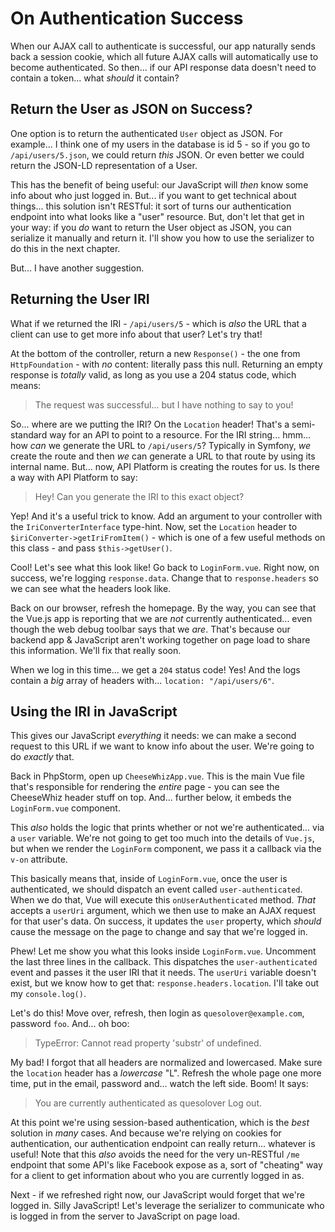 # On Authentication Success

When our AJAX call to authenticate is successful, our app naturally sends back a
session cookie, which all future AJAX calls will automatically use to become
authenticated. So then... if our API response data doesn't need to contain a token...
what *should* it contain?

## Return the User as JSON on Success?

One option is to return the authenticated `User` object as JSON. For example...
I think one of my users in the database is id 5 - so if you go to `/api/users/5.json`,
we could return *this* JSON. Or even better we could return the JSON-LD representation
of a User.

This has the benefit of being useful: our JavaScript will *then* know some info
about who just logged in. But... if you want to get technical about things... this
solution isn't RESTful: it sort of turns our authentication endpoint into what looks
like a "user" resource. But, don't let that get in your way: if you *do* want to
return the User object as JSON, you can serialize it manually and return it. I'll
show you how to use the serializer to do this in the next chapter.

But... I have another suggestion.

## Returning the User IRI

What if we returned the IRI - `/api/users/5` - which is *also* the URL that a
client can use to get more info about that user? Let's try that!

At the bottom of the controller, return a new `Response()` - the one from
`HttpFoundation` - with *no* content: literally pass this null. Returning an
empty response is *totally* valid, as long as you use a 204 status code, which
means:

> The request was successful... but I have nothing to say to you!

So... where are we putting the IRI? On the `Location` header! That's a semi-standard
way for an API to point to a resource. For the IRI string... hmm... how *can* we
generate the URL to `/api/users/5`? Typically in Symfony, *we* create the route
and then *we* can generate a URL to that route by using its internal name. But...
now, API Platform is creating the routes for us. Is there a way with API Platform
to say:

> Hey! Can you generate the IRI to this exact object?

Yep! And it's a useful trick to know. Add an argument to your controller with
the `IriConverterInterface` type-hint. Now, set the `Location` header to
`$iriConverter->getIriFromItem()` - which is one of a few useful methods on this
class - and pass `$this->getUser()`.

Cool! Let's see what this look like! Go back to `LoginForm.vue`. Right now,
on success, we're logging `response.data`. Change that to  `response.headers` so
we can see what the headers look like.

Back on our browser, refresh the homepage. By the way, you can see that the Vue.js
app is reporting that we are *not* currently authenticated... even though the web
debug toolbar says that we *are*. That's because our backend app & JavaScript aren't
working together on page load to share this information. We'll fix that really
soon.

When we log in this time... we get a `204` status code! Yes! And the logs contain
a *big* array of headers with... `location: "/api/users/6"`.

## Using the IRI in JavaScript

This gives our JavaScript *everything* it needs: we can make a second request to
this URL if we want to know info about the user. We're going to do *exactly* that.

Back in PhpStorm, open up `CheeseWhizApp.vue`. This is the main Vue file that's
responsible for rendering the *entire* page - you can see the CheeseWhiz header
stuff on top. And... further below, it embeds the `LoginForm.vue` component.

This *also* holds the logic that prints whether or not we're authenticated... via
a `user` variable. We're not going to get too much into the details of `Vue.js`,
but when we render the `LoginForm` component, we pass it a callback via
the `v-on` attribute.

This basically means that, inside of `LoginForm.vue`, once the user is authenticated,
we should dispatch an event called `user-authenticated`. When we do that, Vue
will execute this `onUserAuthenticated` method. *That* accepts a `userUri` argument,
which we then use to make an AJAX request for that user's data. On success, it
updates the `user` property, which *should* cause the message on the page to change
and say that we're logged in.

Phew! Let me show you what this looks inside `LoginForm.vue`. Uncomment the last
three lines in the callback. This dispatches the `user-authenticated` event and
passes it the user IRI that it needs. The `userUri` variable doesn't exist, but
we know how to get that: `response.headers.location`. I'll take out my `console.log()`.

Let's do this! Move over, refresh, then login as `quesolover@example.com`, password
`foo`. And... oh boo:

> TypeError: Cannot read property 'substr' of undefined.

My bad! I forgot that all headers are normalized and lowercased. Make sure the
`location` header has a *lowercase* "L". Refresh the whole page one more time,
put in the email, password and... watch the left side. Boom! It says:

> You are currently authenticated as quesolover Log out.

At this point we're using session-based authentication, which is the *best*
solution in *many* cases. And because we're relying on cookies for authentication,
our authentication endpoint can really return... whatever is useful! Note that
this *also* avoids the need for the very un-RESTful `/me` endpoint that some API's
like Facebook expose as a, sort of "cheating" way for a client to get information
about who you are currently logged in as.

Next - if we refreshed right now, our JavaScript would forget that we're logged in.
Silly JavaScript! Let's leverage the serializer to communicate who is logged
in from the server to JavaScript on page load.
